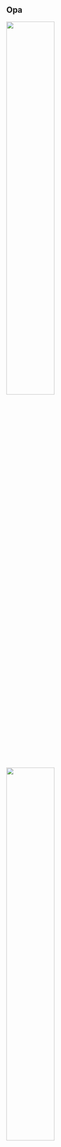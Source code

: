 ## Opa
 <div style="display: inline_block">
  <a href="https://github.com/OnLeonidas">
  <img height="50%" src="https://github-readme-stats.vercel.app/api?username=OnLeonidas&show_icons=true&theme=dracula&include_all_commits=true&count_private=true"/>
  <img height="50%" src="https://github-readme-stats.vercel.app/api/top-langs/?username=OnLeonidas&layout=compact&langs_count=7&theme=dracula"/>
</div>

  
  ##
 
